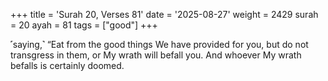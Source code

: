 +++
title = 'Surah 20, Verses 81'
date = '2025-08-27'
weight = 2429
surah = 20
ayah = 81
tags = ["good"]
+++

˹saying,˺ “Eat from the good things We have provided for you, but do not transgress in them, or My wrath will befall you. And whoever My wrath befalls is certainly doomed.
